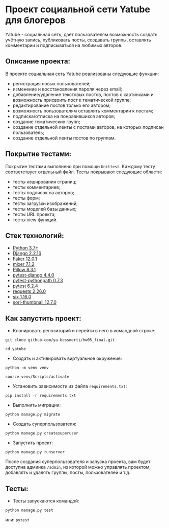# Проект социальной сети Yatube для блогеров
Yatube - социальная сеть, даёт пользователям возможность создать учётную запись,
публиковать посты, создавать группы, оставлять комментарии и подписываться на
любимых авторов.

## Описание проекта:
В проекте социальная сеть Yatube реализованы следующие функции:

* регистрация новых пользователей;
* изменение и восстановления пароля через email;
* добавление/удаление текстовых постов, постов с картинками и возможность
присвоить пост к тематической группе;
* редактирование постов только его автором;
* возможность пользователям оставлять комментарии к постам;
* подписка/отписка на понравившихся авторов;
* создание тематических групп;
* создание отдельной ленты с постами авторов, на которых подписан пользователь;
* создание отдельной ленты постов по группам.

## Покрытие тестами:

Покрытие тестами выполнено при помощи ```Unittest```. Каждому тесту соответствует
отдельный файл. Тесты покрывают следующие области:
* тесты кэширования страниц;
* тесты комментариев;
* тесты подписок на авторов;
* тесты форм;
* тесты загрузки изображений;
* тесты моделей базы данных;
* тесты URL проекта;
* тесты view функций.

## Стек технологий:

* [Python 3.7+](https://www.python.org/downloads/)
* [Django 2.2.16](https://www.djangoproject.com/download/)
* [Faker 12.0.1](https://pypi.org/project/Faker/)
* [mixer 7.1.2](https://pypi.org/project/mixer/)
* [Pillow 8.3.1](https://pypi.org/project/Pillow/)
* [pytest-django 4.4.0](https://pypi.org/project/pytest-django/)
* [pytest-pythonpath 0.7.3](https://pypi.org/project/pytest-pythonpath/)
* [pytest 6.2.4](https://pypi.org/project/pytest/)
* [requests 2.26.0](https://pypi.org/project/requests/)
* [six 1.16.0](https://pypi.org/project/six/)
* [sorl-thumbnail 12.7.0](https://pypi.org/project/sorl-thumbnail/)

## Как запустить проект:

* Клонировать репозиторий и перейти в него в командной строке:

```
git clone github.com/ya-bessmerti/hw05_final.git
```

```
cd yatube
```

* Cоздать и активировать виртуальное окружение:

```
python -m venv venv
```

```
source venv/Scripts/activate
```

* Установить зависимости из файла ```requirements.txt```:

```
pip install -r requirements.txt
```

* Выполнить миграции:

```
python manage.py migrate
```

* Создать суперпользователя:
```
python manage.py createsuperuser
```
* Запустить проект:

```
python manage.py runserver
```
После создания суперпользователя и запуска проекта, вам будет доступна админка
```/admin```, из которой можно управлять проектом, добавлять и удалять группы, посты,
пользователей и т.д.

## Тесты:
* Тесты запускаются командой:
```
python manage.py test
```
    
или: ```pytest```

